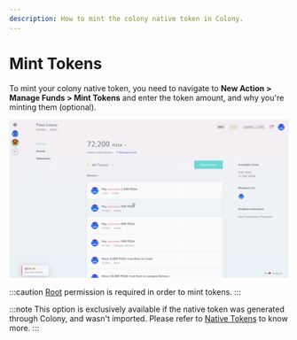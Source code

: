 ```yaml
---
description: How to mint the colony native token in Colony.
---
```


# Mint Tokens

To mint your colony native token, you need to navigate to **New Action > Manage Funds > Mint Tokens** and enter the token amount, and why you're minting them (optional).

![How to mint native tokens in Colony.](../assets/MintTokens.gif)

:::caution
[Root](../../creator-forge/advanced-features/permissions.md#root) permission is required in order to mint tokens.
:::

:::note
This option is exclusively available if the native token was generated through Colony, and wasn't imported. Please refer to [Native Tokens](../../creator-forge/native-tokens.md) to know more.
:::

